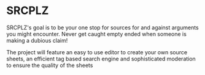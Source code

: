 # SRCPLZ

SRCPLZ's goal is to be your one stop for sources for and against arguments you might encounter. Never get caught empty ended when someone is making a dubious claim!

The project will feature an easy to use editor to create your own source sheets, an efficient tag based search engine and sophisticated moderation to ensure the quality of the sheets
